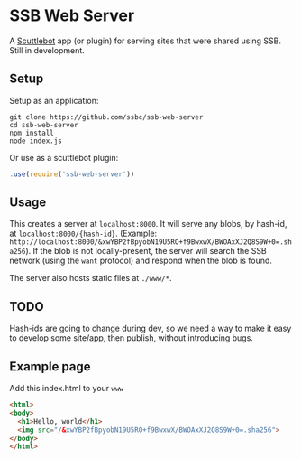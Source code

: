 # SSB Web Server

A [Scuttlebot](https://github.com/ssbc/scuttlebot) app (or plugin) for serving sites that were shared using SSB.
Still in development.

## Setup

Setup as an application:

```
git clone https://github.com/ssbc/ssb-web-server
cd ssb-web-server
npm install
node index.js
```

Or use as a scuttlebot plugin:

```js
.use(require('ssb-web-server'))
```

## Usage

This creates a server at `localhost:8000`. It will serve any blobs, by hash-id, at `localhost:8000/{hash-id}`. (Example: `http://localhost:8000/&xwYBP2fBpyobN19U5RO+f9BwxwX/BWOAxXJ2Q8S9W+0=.sha256`). If the blob is not locally-present, the server will search the SSB network (using the `want` protocol) and respond when the blob is found.

The server also hosts static files at `./www/*`.

## TODO

Hash-ids are going to change during dev, so we need a way to make it easy to develop some site/app, then publish, without introducing bugs.

## Example page

Add this index.html to your `www`

```html
<html>
<body>
  <h1>Hello, world</h1>
  <img src="/&xwYBP2fBpyobN19U5RO+f9BwxwX/BWOAxXJ2Q8S9W+0=.sha256">
</body>
</html>
```